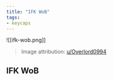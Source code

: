 ```yaml
---
title: "IFK WoB"
tags:
- keycaps 
---
```


![[ifk-wob.png]]

> Image attribution: [u/Overlord0994](https://www.reddit.com/r/mechmarket/comments/muao6p/usnj_h_ifk_wob_keycaps_ifk_wob_cmyk_gmk_laser_r1/)

## IFK WoB
